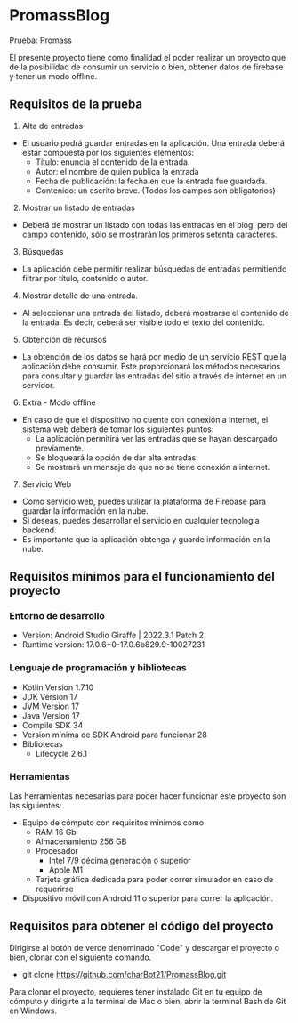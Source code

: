 # PromassBlog


Prueba: Promass 

El presente proyecto tiene como finalidad el poder realizar un proyecto que de la posibilidad de consumir un servicio o bien, obtener datos de firebase y tener un modo offline.
## Requisitos de la prueba

1. Alta de entradas
  - El usuario podrá guardar entradas en la aplicación. Una entrada deberá estar compuesta por los siguientes elementos:
    - Título: enuncia el contenido de la entrada.
    - Autor: el nombre de quien publica la entrada
    - Fecha de publicación: la fecha en que la entrada fue guardada.
    - Contenido: un escrito breve.
(Todos los campos son obligatorios)
2. Mostrar un listado de entradas
  - Deberá de mostrar un listado con todas las entradas en el blog, pero del campo contenido, sólo se mostrarán los primeros setenta caracteres.

3. Búsquedas
  - La aplicación debe permitir realizar búsquedas de entradas permitiendo filtrar por título, contenido o autor.
4. Mostrar detalle de una entrada.
  - Al seleccionar una entrada del listado, deberá mostrarse el contenido de la entrada. Es decir, deberá ser visible todo el texto del contenido.
5. Obtención de recursos
  - La obtención de los datos se hará por medio de un servicio REST que la aplicación debe consumir. Este proporcionará los métodos necesarios para consultar y guardar las entradas del sitio a través de internet en un servidor.
6. Extra - Modo offline
  - En caso de que el dispositivo no cuente con conexión a internet, el sistema web deberá de tomar los siguientes puntos:
      - La aplicación permitirá ver las entradas que se hayan descargado previamente.
      - Se bloqueará la opción de dar alta entradas.
      - Se mostrará un mensaje de que no se tiene conexión a internet.

7. Servicio Web
  - Como servicio web, puedes utilizar la plataforma de Firebase para guardar la información en la nube.
  - Si deseas, puedes desarrollar el servicio en cualquier tecnología backend.
  - Es importante que la aplicación obtenga y guarde información en la nube.

## Requisitos mínimos para el funcionamiento del proyecto

### Entorno de desarrollo

- Version: Android Studio Giraffe | 2022.3.1 Patch 2
- Runtime version: 17.0.6+0-17.0.6b829.9-10027231

### Lenguaje de programación y bibliotecas

- Kotlin Version 1.7.10
- JDK Version 17
- JVM Version 17
- Java Version 17
- Compile SDK 34
- Version mínima de SDK Android para funcionar 28
- Bibliotecas
  - Lifecycle 2.6.1


### Herramientas

Las herramientas necesarias para poder hacer funcionar este proyecto son las siguientes:
- Equipo de cómputo con requisitos mínimos como
  - RAM 16 Gb
  - Almacenamiento 256 GB
  - Procesador
    - Intel 7/9 décima generación o superior
    - Apple M1
  - Tarjeta gráfica dedicada para poder correr simulador en caso de requerirse
- Dispositivo móvil con Android 11 o superior para correr la aplicación.


## Requisitos para obtener el código del proyecto
Dirigirse al botón de verde denominado "Code" y descargar el proyecto o bien, clonar con el siguiente comando.
  - git clone https://github.com/charBot21/PromassBlog.git

Para clonar el proyecto, requieres tener instalado Git en tu equipo de cómputo y dirigirte a la terminal de Mac o bien, abrir la terminal Bash de Git en Windows.
